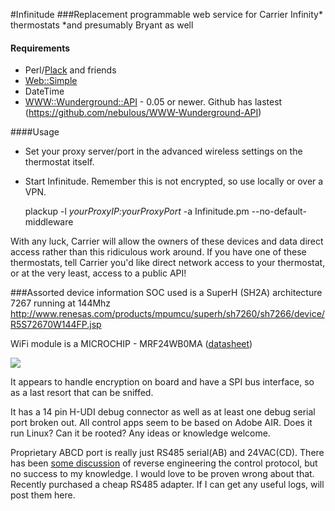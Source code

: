 #Infinitude
###Replacement programmable web service for Carrier Infinity* thermostats
*and presumably Bryant as well

#### Requirements

 * Perl/[Plack](https://github.com/miyagawa/Plack) and friends
 * [Web::Simple](https://metacpan.org/module/Web::Simple)
 * DateTime
 * [WWW::Wunderground::API](https://metacpan.org/module/WWW::Wunderground::API)  - 0.05 or newer. Github has lastest (https://github.com/nebulous/WWW-Wunderground-API)

####Usage 
 * Set your proxy server/port in the advanced wireless settings on the thermostat itself. 
 * Start Infinitude. Remember this is not encrypted, so use locally or over a VPN.


    plackup -l _yourProxyIP:yourProxyPort_ -a Infinitude.pm --no-default-middleware



With any luck, Carrier will allow the owners of these devices and data direct access rather
than this ridiculous work around. If you have one of these thermostats, tell
Carrier you'd like direct network access to your thermostat, or at the very
least, access to a public API!


###Assorted device information
SOC used is a SuperH (SH2A) architecture 7267 running at 144Mhz
http://www.renesas.com/products/mpumcu/superh/sh7260/sh7266/device/R5S72670W144FP.jsp

WiFi module is a MICROCHIP - MRF24WB0MA (<a href="http://ww1.microchip.com/downloads/en/DeviceDoc/70632C.pdf">datasheet</a>)

<a href="http://www.amazon.com/gp/product/B005T8M3U8/ref=as_li_ss_il?ie=UTF8&camp=1789&creative=390957&creativeASIN=B005T8M3U8&linkCode=as2&tag=sbhq-20">
  <img src="http://ws-na.amazon-adsystem.com/widgets/q?_encoding=UTF8&ASIN=B005T8M3U8&Format=_SL160_&ID=AsinImage&MarketPlace=US&ServiceVersion=20070822&WS=1&tag=sbhq-20" >
</a>

It appears to handle encryption on board and have a SPI bus interface, so as a last resort that can be sniffed.


It has a 14 pin H-UDI debug connector as well as at least one debug serial port broken out.
All control apps seem to be based on Adobe AIR. Does it run Linux? Can it be rooted? Any ideas or knowledge welcome.

Proprietary ABCD port is really just RS485 serial(AB) and 24VAC(CD). There has been [some discussion](http://cocoontech.com/forums/topic/11372-carrier-infinity/page-4) of reverse 
engineering the control protocol, but no success to my knowledge. I would love to
be proven wrong about that. Recently purchased a cheap RS485 adapter. If I can get any useful logs, will post them here.

<a href="http://imgur.com/HoHzQqA"><img src="http://i.imgur.com/HoHzQqA.jpg" title="Hosted by imgur.com" alt="" /></a>
